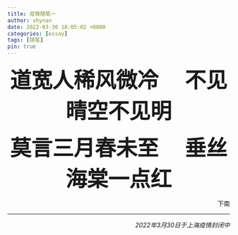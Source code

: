 ```yaml
---
title: 疫情随笔一
author: shynan
date: 2022-03-30 18:05:02 +0800
categories: [essay]
tags: [随笔]
pin: true
---
```


<font size=7 face="华文楷体">**<div align="center"/>道宽人稀风微冷 &emsp;不见晴空不见明**</font>  

<font size=7 face="华文楷体">**<div align="center"/>莫言三月春未至 &emsp;垂丝海棠一点红**</font>  

<div align="right"/>下南

---
*2022年3月30日于上海疫情封闭中*
